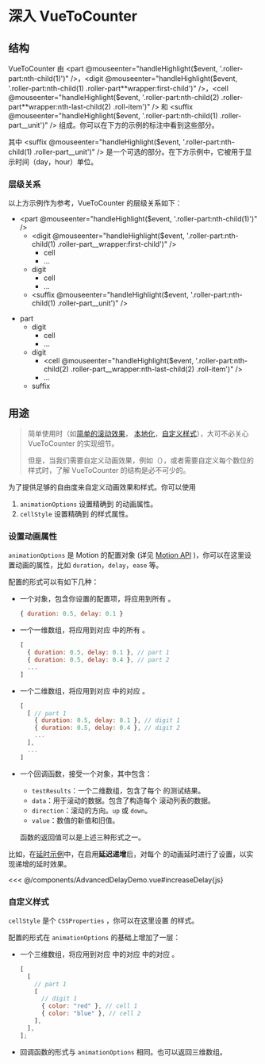 <script setup>
import DemoContainer from "../../components/DemoContainer.vue"; 
import VueToCounterStruct from "../../components/VueToCounterStruct.vue"; 

import Part from "../../components/parts/ComponentPartPart.vue";
import Digit from "../../components/parts/ComponentPartDigit.vue";
import Cell from "../../components/parts/ComponentPartCell.vue";
import Suffix from "../../components/parts/ComponentPartSuffix.vue";

import VueToCounterText from "../../components/VueToCounterText.vue";

function handleHighlight(event, selector) {
  const elements = document.querySelectorAll(selector);
  elements.forEach((element) => {
    element.classList.add("highlight");
  });

  event.target.addEventListener("mouseleave", () => {
    elements.forEach((element) => {
      element.classList.remove("highlight");
    });
  });
}
</script>

<style lang="scss">
.hierarchy {
  @apply flex text-sm leading-none;
}
.highlight {
  @apply text-[var(--vp-c-brand-3)] !important;
  @apply bg-[var(--vp-c-brand-soft)] !important;

  &:before,
  &:after {
    @apply text-[var(--vp-c-brand-3)] !important;
    @apply border-[var(--vp-c-brand-3)] !important;
  }
}
</style>

# 深入 VueToCounter

## 结构

VueToCounter 由 <part @mouseenter="handleHighlight($event, '.roller-part:nth-child(1)')" />，<digit @mouseenter="handleHighlight($event, '.roller-part:nth-child(1) .roller-part**wrapper:first-child')" />，<cell @mouseenter="handleHighlight($event, '.roller-part:nth-child(2) .roller-part**wrapper:nth-last-child(2) .roll-item')" /> 和 <suffix @mouseenter="handleHighlight($event, '.roller-part:nth-child(1) .roller-part\_\_unit')" /> 组成。你可以在下方的示例的标注中看到这些部分。

其中 <suffix @mouseenter="handleHighlight($event, '.roller-part:nth-child(1) .roller-part\_\_unit')" /> 是一个可选的部分。在下方示例中，它被用于显示时间（day，hour）单位。

<DemoContainer><VueToCounterStruct /></DemoContainer>

### 层级关系

以上方示例作为参考，VueToCounter 的层级关系如下：

<div class="hierarchy">
<div>

- <part @mouseenter="handleHighlight($event, '.roller-part:nth-child(1)')" />
  - <digit @mouseenter="handleHighlight($event, '.roller-part:nth-child(1) .roller-part\_\_wrapper:first-child')" />
    - cell
    - ...
  - digit
    - cell
    - ...
  - <suffix @mouseenter="handleHighlight($event, '.roller-part:nth-child(1) .roller-part\_\_unit')" />

</div>

<div>

- part
  - digit
    - cell
    - ...
  - digit
    - <cell @mouseenter="handleHighlight($event, '.roller-part:nth-child(2) .roller-part\_\_wrapper:nth-last-child(2) .roll-item')" />
    - ...
  - suffix

</div>
</div>

## 用途

> 简单使用时（如[简单的滚动效果](./examples/simple-usage)， [本地化](./examples/locale-usage)，[自定义样式](./examples/styled-usage)），大可不必关心 VueToCounter 的实现细节。
>
> 但是，当我们需要自定义动画效果，例如（<vue-to-counter-text />），或者需要自定义每个数位的样式时，了解 VueToCounter 的结构是必不可少的。

为了提供足够的自由度来自定义动画效果和样式。你可以使用

1. `animationOptions` 设置精确到 <digit /> 的动画属性。
2. `cellStyle` 设置精确到 <cell /> 的样式属性。

### 设置动画属性

`animationOptions` 是 Motion 的配置对象 (详见 [Motion API](https://motion.dev/docs/animate) )，你可以在这里设置动画的属性，比如 `duration`，`delay`，`ease` 等。

配置的形式可以有如下几种：

- 一个对象，包含你设置的配置项，将应用到所有 <digit />。
  ```js
  { duration: 0.5, delay: 0.1 }
  ```
- 一个一维数组，将应用到对应 <part /> 中的所有 <digit />。
  ```js
  [
    { duration: 0.5, delay: 0.1 }, // part 1
    { duration: 0.5, delay: 0.4 }, // part 2
    ...
  ]
  ```
- 一个二维数组，将应用到对应 <part /> 中的对应 <digit />。
  ```js
  [
    [ // part 1
      { duration: 0.5, delay: 0.1 }, // digit 1
      { duration: 0.5, delay: 0.4 }, // digit 2
      ...
    ],
    ...
  ]
  ```
- 一个回调函数，接受一个对象，其中包含：

  - `testResults`：一个二维数组，包含了每个 <digit /> 的测试结果。
  - `data`：用于滚动的数据。包含了构造每个 <digit /> 滚动列表的数据。
  - `direction`：滚动的方向。`up` 或 `down`。
  - `value`：数值的新值和旧值。

  函数的返回值可以是上述三种形式之一。

比如，在[延时示例](./examples/animated-usage.md#延时)中，在启用**延迟递增**后，对每个 <digit /> 的动画延时进行了设置，以实现递增的延时效果。

<<< @/components/AdvancedDelayDemo.vue#increaseDelay{js}

### 自定义样式

`cellStyle` 是个 `CSSProperties` ，你可以在这里设置 <cell /> 的样式。

配置的形式在 `animationOptions` 的基础上增加了一层：

- 一个三维数组，将应用到对应 <part /> 中的对应 <digit /> 中的对应 <cell />。
  ```js
  [
    [
      // part 1
      [
        // digit 1
        { color: "red" }, // cell 1
        { color: "blue" }, // cell 2
      ],
    ],
  ];
  ```
- 回调函数的形式与 `animationOptions` 相同。也可以返回三维数组。
